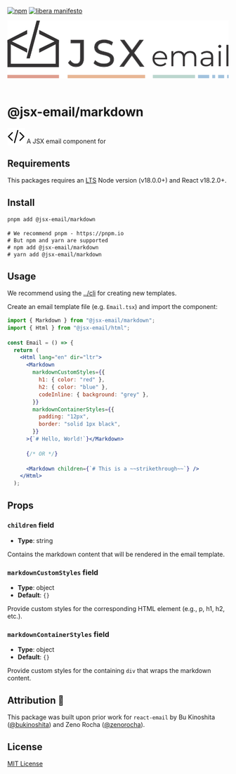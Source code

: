 [npm]: https://img.shields.io/npm/v/@jsx-email/markdown
[npm-url]: https://www.npmjs.com/package/@jsx-email/markdown

[![npm][npm]][npm-url]
[![libera manifesto](https://img.shields.io/badge/libera-manifesto-lightgrey.svg)](https://liberamanifesto.com)

<div align="center">
	<img src="https://raw.githubusercontent.com/shellscape/jsx-email/main/assets/npm-header.svg" alt="JSX email"><br/><br/>
</div>

# @jsx-email/markdown

<div>
  <img src="https://raw.githubusercontent.com/shellscape/jsx-email/main/assets/brackets.svg" alt="JSX email" valign="sub">
  A JSX email component for
<div>

## Requirements

This packages requires an [LTS](https://github.com/nodejs/Release) Node version (v18.0.0+) and React v18.2.0+.

## Install

```shell
pnpm add @jsx-email/markdown

# We recommend pnpm - https://pnpm.io
# But npm and yarn are supported
# npm add @jsx-email/markdown
# yarn add @jsx-email/markdown
```


## Usage

We recommend using the [../cli](`@jsx-email/cli`) for creating new templates.

Create an email template file (e.g. `Email.tsx`) and import the component:

```jsx
import { Markdown } from "@jsx-email/markdown";
import { Html } from "@jsx-email/html";

const Email = () => {
  return (
    <Html lang="en" dir="ltr">
      <Markdown
        markdownCustomStyles={{
          h1: { color: "red" },
          h2: { color: "blue" },
          codeInline: { background: "grey" },
        }}
        markdownContainerStyles={{
          padding: "12px",
          border: "solid 1px black",
        }}
      >{`# Hello, World!`}</Markdown>

      {/* OR */}

      <Markdown children={`# This is a ~~strikethrough~~`} />
    </Html>
  );
```

## Props

### `children` field

- **Type**: string

Contains the markdown content that will be rendered in the email template.

### `markdownCustomStyles` field

- **Type**: object
- **Default**: `{}`

Provide custom styles for the corresponding HTML element (e.g., p, h1, h2, etc.).

### `markdownContainerStyles` field

- **Type**: object
- **Default**: `{}`

Provide custom styles for the containing `div` that wraps the markdown content.


## Attribution 🧡

This package was built upon prior work for `react-email` by Bu Kinoshita ([@bukinoshita](https://twitter.com/bukinoshita)) and Zeno Rocha ([@zenorocha](https://twitter.com/zenorocha)).

## License

[MIT License](./LICENSE.md)
